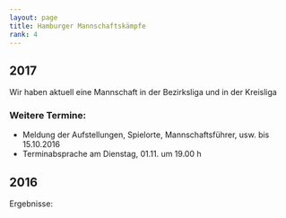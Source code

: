 ```yaml
---
layout: page
title: Hamburger Mannschaftskämpfe
rank: 4
---
```

## 2017

Wir haben aktuell eine Mannschaft in der Bezirksliga und in der Kreisliga

### Weitere Termine:

* Meldung der Aufstellungen, Spielorte, Mannschaftsführer, usw. bis 15.10.2016
* Terminabsprache am Dienstag, 01.11. um 19.00 h


## 2016

Ergebnisse:

